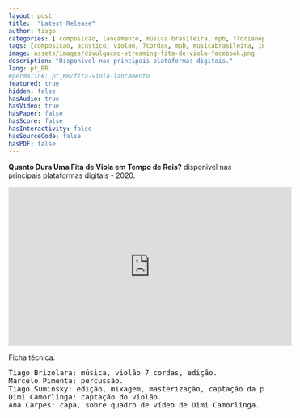 ```yaml
---
layout: post
title:  "Latest Release"
author: tiago
categories: [ composição, lançamento, música brasileira, mpb, florianópolis, sete cordas, acústico, instrumental ]
tags: [composicao, acustico, violao, 7cordas, mpb, musicabrasileira, instrumental]
image: assets/images/divulgacao-streaming-fita-de-viola-facebook.png
description: "Disponivel nas principais plataformas digitais."
lang: pt_BR
#permalink: pt_BR/fita-viola-lancamento
featured: true
hidden: false
hasAudio: true
hasVideo: true
hasPaper: false
hasScore: false
hasInteractivity: false
hasSourceCode: false
hasPDF: false
---
```


**Quanto Dura Uma Fita de Viola em Tempo de Reis?** disponivel nas principais plataformas digitais - 2020.

<iframe width="560" height="315" src="https://www.youtube.com/embed/Zx4zjXCMc14" frameborder="0" allow="accelerometer; autoplay; clipboard-write; encrypted-media; gyroscope; picture-in-picture" allowfullscreen></iframe>

Ficha técnica:
<pre>
Tiago Brizolara: música, violão 7 cordas, edição.
Marcelo Pimenta: percussão.
Tiago Suminsky: edição, mixagem, masterização, captação da percussão.
Dimi Camorlinga: captação do violão.
Ana Carpes: capa, sobre quadro de vídeo de Dimi Camorlinga.
</pre>